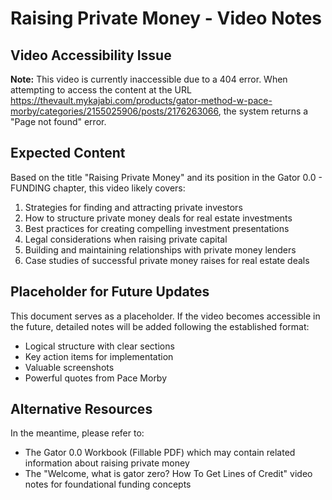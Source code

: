 # Raising Private Money - Video Notes

## Video Accessibility Issue

**Note:** This video is currently inaccessible due to a 404 error. When attempting to access the content at the URL https://thevault.mykajabi.com/products/gator-method-w-pace-morby/categories/2155025906/posts/2176263066, the system returns a "Page not found" error.

## Expected Content

Based on the title "Raising Private Money" and its position in the Gator 0.0 - FUNDING chapter, this video likely covers:

1. Strategies for finding and attracting private investors
2. How to structure private money deals for real estate investments
3. Best practices for creating compelling investment presentations
4. Legal considerations when raising private capital
5. Building and maintaining relationships with private money lenders
6. Case studies of successful private money raises for real estate deals

## Placeholder for Future Updates

This document serves as a placeholder. If the video becomes accessible in the future, detailed notes will be added following the established format:
- Logical structure with clear sections
- Key action items for implementation
- Valuable screenshots
- Powerful quotes from Pace Morby

## Alternative Resources

In the meantime, please refer to:
- The Gator 0.0 Workbook (Fillable PDF) which may contain related information about raising private money
- The "Welcome, what is gator zero? How To Get Lines of Credit" video notes for foundational funding concepts
